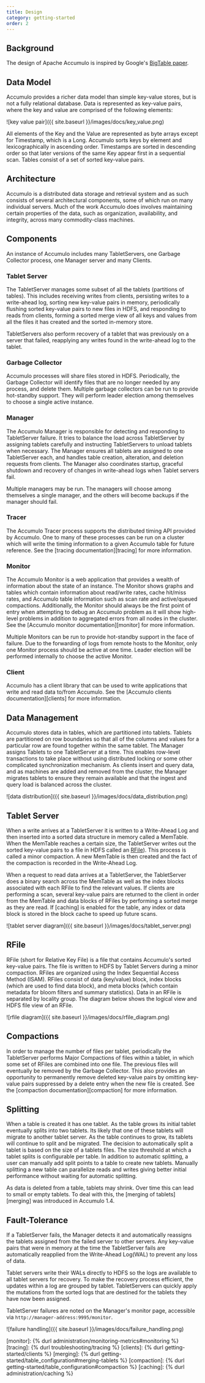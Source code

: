 ```yaml
---
title: Design
category: getting-started
order: 2
---
```


## Background

The design of Apache Accumulo is inspired by Google's [BigTable paper].

## Data Model

Accumulo provides a richer data model than simple key-value stores, but is not a
fully relational database. Data is represented as key-value pairs, where the key and
value are comprised of the following elements:

![key value pair]({{ site.baseurl }}/images/docs/key_value.png)

All elements of the Key and the Value are represented as byte arrays except for
Timestamp, which is a Long. Accumulo sorts keys by element and lexicographically
in ascending order. Timestamps are sorted in descending order so that later
versions of the same Key appear first in a sequential scan. Tables consist of a set of
sorted key-value pairs.

## Architecture

Accumulo is a distributed data storage and retrieval system and as such consists of
several architectural components, some of which run on many individual servers.
Much of the work Accumulo does involves maintaining certain properties of the
data, such as organization, availability, and integrity, across many commodity-class
machines.

## Components

An instance of Accumulo includes many TabletServers, one Garbage Collector process,
one Manager server and many Clients.

### Tablet Server

The TabletServer manages some subset of all the tablets (partitions of tables). This includes receiving writes from clients, persisting writes to a
write-ahead log, sorting new key-value pairs in memory, periodically
flushing sorted key-value pairs to new files in HDFS, and responding
to reads from clients, forming a sorted merge view of all keys and
values from all the files it has created and the sorted in-memory
store.

TabletServers also perform recovery of a tablet
that was previously on a server that failed, reapplying any writes
found in the write-ahead log to the tablet.

### Garbage Collector

Accumulo processes will share files stored in HDFS. Periodically, the Garbage
Collector will identify files that are no longer needed by any process, and
delete them. Multiple garbage collectors can be run to provide hot-standby support.
They will perform leader election among themselves to choose a single active instance.

### Manager

The Accumulo Manager is responsible for detecting and responding to TabletServer
failure. It tries to balance the load across TabletServer by assigning tablets carefully
and instructing TabletServers to unload tablets when necessary. The Manager ensures all
tablets are assigned to one TabletServer each, and handles table creation, alteration,
and deletion requests from clients. The Manager also coordinates startup, graceful
shutdown and recovery of changes in write-ahead logs when Tablet servers fail.

Multiple managers may be run. The managers will choose among themselves a single manager,
and the others will become backups if the manager should fail.

### Tracer

The Accumulo Tracer process supports the distributed timing API provided by Accumulo.
One to many of these processes can be run on a cluster which will write the timing
information to a given Accumulo table for future reference. See the
[tracing documentation][tracing] for more information.

### Monitor

The Accumulo Monitor is a web application that provides a wealth of information about
the state of an instance. The Monitor shows graphs and tables which contain information
about read/write rates, cache hit/miss rates, and Accumulo table information such as scan
rate and active/queued compactions. Additionally, the Monitor should always be the first
point of entry when attempting to debug an Accumulo problem as it will show high-level problems
in addition to aggregated errors from all nodes in the cluster. See the [Accumulo monitor documentation][monitor]
for more information.

Multiple Monitors can be run to provide hot-standby support in the face of failure. Due to the
forwarding of logs from remote hosts to the Monitor, only one Monitor process should be active
at one time. Leader election will be performed internally to choose the active Monitor.

### Client

Accumulo has a client library that can be used to write applications that write and read
data to/from Accumulo. See the [Accumulo clients documentation][clients] for more information.

## Data Management

Accumulo stores data in tables, which are partitioned into tablets. Tablets are
partitioned on row boundaries so that all of the columns and values for a particular
row are found together within the same tablet. The Manager assigns Tablets to one
TabletServer at a time. This enables row-level transactions to take place without
using distributed locking or some other complicated synchronization mechanism. As
clients insert and query data, and as machines are added and removed from the
cluster, the Manager migrates tablets to ensure they remain available and that the
ingest and query load is balanced across the cluster.

![data distribution]({{ site.baseurl }}/images/docs/data_distribution.png)

## Tablet Server

When a write arrives at a TabletServer it is written to a Write-Ahead Log and
then inserted into a sorted data structure in memory called a MemTable. When the
MemTable reaches a certain size, the TabletServer writes out the sorted
key-value pairs to a file in HDFS called an [RFile](#rfile)). This process is
called a minor compaction. A new MemTable is then created and the fact of the
compaction is recorded in the Write-Ahead Log.

When a request to read data arrives at a TabletServer, the TabletServer does a
binary search across the MemTable as well as the index blocks associated with each RFile
to find the relevant values. If clients are performing a scan, several key-value pairs
are returned to the client in order from the MemTable and data blocks of RFiles by performing
a sorted merge as they are read. If [caching] is enabled for the table, any index or data
block is stored in the block cache to speed up future scans.

![tablet server diagram]({{ site.baseurl }}/images/docs/tablet_server.png)
<!-- Source at https://docs.google.com/presentation/d/1yEBNM044FxrzksVfxU35WDbxcVWUYUMy3tgRP75dzus/edit?usp=sharing -->

## RFile

RFile (short for Relative Key File) is a file that contains Accumulo's sorted key-value
pairs. The file is written to HDFS by Tablet Servers during a minor compaction. RFiles are
organized using the Index Sequential Access Method (ISAM). RFiles consist of data (key/value) block,
index blocks (which are used to find data block), and meta blocks (which contain
metadata for bloom filters and summary statistics). Data in an RFile is separated by
locality group. The diagram below shows the logical view and HDFS file view of an RFile.

![rfile diagram]({{ site.baseurl }}/images/docs/rfile_diagram.png)
<!-- Source at https://docs.google.com/presentation/d/1w9BgfgUtZ-3M14K-lIgv0UmvnOhVg10Zof6AUi-7pcc/edit?usp=sharing -->

## Compactions

In order to manage the number of files per tablet, periodically the TabletServer
performs Major Compactions of files within a tablet, in which some set of RFiles
are combined into one file. The previous files will eventually be removed by the
Garbage Collector. This also provides an opportunity to permanently remove
deleted key-value pairs by omitting key-value pairs suppressed by a delete entry
when the new file is created. See the [compaction documentation][compaction]
for more information.

## Splitting

When a table is created it has one tablet. As the table grows its initial
tablet eventually splits into two tablets. Its likely that one of these
tablets will migrate to another tablet server. As the table continues to grow,
its tablets will continue to split and be migrated. The decision to
automatically split a tablet is based on the size of a tablets files. The
size threshold at which a tablet splits is configurable per table. In addition
to automatic splitting, a user can manually add split points to a table to
create new tablets. Manually splitting a new table can parallelize reads and
writes giving better initial performance without waiting for automatic
splitting.

As data is deleted from a table, tablets may shrink. Over time this can lead
to small or empty tablets. To deal with this, the [merging of tablets][merging]
was introduced in Accumulo 1.4.

## Fault-Tolerance

If a TabletServer fails, the Manager detects it and automatically reassigns the tablets
assigned from the failed server to other servers. Any key-value pairs that were in
memory at the time the TabletServer fails are automatically reapplied from the Write-Ahead
Log(WAL) to prevent any loss of data.

Tablet servers write their WALs directly to HDFS so the logs are available to all tablet
servers for recovery. To make the recovery process efficient, the updates within a log are
grouped by tablet.  TabletServers can quickly apply the mutations from the sorted logs
that are destined for the tablets they have now been assigned.

TabletServer failures are noted on the Manager's monitor page, accessible via
`http://manager-address:9995/monitor`.

![failure handling]({{ site.baseurl }}/images/docs/failure_handling.png)

[BigTable paper]: https://research.google.com/archive/bigtable.html
[monitor]: {% durl administration/monitoring-metrics#monitoring %}
[tracing]: {% durl troubleshooting/tracing %}
[clients]: {% durl getting-started/clients %}
[merging]: {% durl getting-started/table_configuration#merging-tablets %}
[compaction]: {% durl getting-started/table_configuration#compaction %}
[caching]: {% durl administration/caching %}
